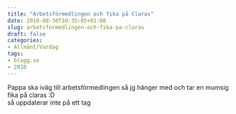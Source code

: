 ```yaml
---
title: "Arbetsförmedlingen och fika på Claras"
date: 2010-08-30T10:35:05+01:00
slug: arbetsformedlingen-och-fika-pa-claras
draft: false
categories:
- Allmänt/Vardag
tags:
- blogg.se
- 2010
---
```

Pappa ska iväg till arbetsförmedlingen så jg hänger med och tar en mumsig fika på claras :D  
så uppdaterar inte på ett tag